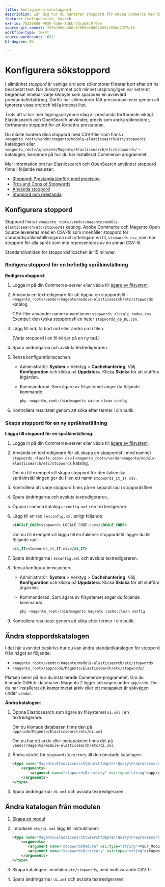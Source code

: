 ```yaml
---
title: Konfigurera sökstoppord
description: Lär dig hur du hanterar stoppord för Adobe Commerce med CSV-filer.
feature: Configuration, Search
exl-id: 75320868-9939-4a6e-8dbb-73ca68c9f0ee
source-git-commit: 789b7d9dc400b1f669de0067a59e2036c2977a19
workflow-type: tm+mt
source-wordcount: '652'
ht-degree: 0%

---
```


# Konfigurera sökstoppord

I allmänhet _stoppord_ är vanliga ord som sökmotorer filtrerar bort efter att ha bearbetat text. När diskutrymmet och minnet ursprungligen var extremt begränsat innebar varje kilobyte som sparades en avsevärd prestandaförbättring. Därför har sökmotorer fått prestandavinster genom att ignorera vissa ord och hålla indexet litet.

Trots att vi har mer lagringsutrymme idag är prestanda fortfarande viktigt. Elasticsearch och OpenSearch använder, precis som andra sökmotorer, fortfarande stoppord för att förbättra prestandan.

Du måste hantera dina stoppord med CSV-filer som finns i `<magento_root>/vendor/magento/module-elasticsearch/etc/stopwords` katalogen eller `<magento_root>/app/code/Magento/Elasticsearch/etc/stopwords/` -katalogen, beroende på hur du har installerat Commerce-programmet.

Mer information om hur Elasticsearch och OpenSearch använder stoppord finns i följande resurser:

- [Stoppord: Prestanda jämfört med precision](https://www.elastic.co/guide/en/elasticsearch/guide/current/stopwords.html)
- [Pros and Cons of Stopwords](https://www.elastic.co/guide/en/elasticsearch/guide/current/pros-cons-stopwords.html)
- [Använda stoppord](https://www.elastic.co/guide/en/elasticsearch/guide/current/using-stopwords.html)
- [Stoppord och prestanda](https://www.elastic.co/guide/en/elasticsearch/guide/current/stopwords-performance.html)

## Konfigurera stoppord

Stoppord finns i `<magento_root>/vendor/magento/module-elasticsearch/etc/stopwords` katalog. Adobe Commerce och Magento Open Source levereras med en CSV-fil som innehåller stoppord för standardspråkinställningarna och ytterligare en fil, `stopwords.csv`, som har stoppord för alla språk som inte representeras av en annan CSV-fil.

Standardlivstiden för stoppordsfilcachen är 15 minuter.

### Redigera stoppord för en befintlig språkinställning

**Redigera stoppord**:

1. Logga in på din Commerce-server eller växla till [ägare av filsystem](../../installation/prerequisites/file-system/overview.md).
1. Använda en textredigerare för att öppna en stoppordsfil i `<magento_root>/vendor/magento/module-elasticsearch/etc/stopwords` katalog.

   CSV-filer använder namnkonventionen `stopwords_<locale_code>.csv`. Exempel: den tyska stoppordsfilen heter `stopwords_de_DE.csv`.

1. Lägg till ord, ta bort ord eller ändra ord i filen.

   (Varje stoppord i en fil börjar på en ny rad.)

1. Spara ändringarna och avsluta textredigeraren.
1. Rensa konfigurationscachen.

   - Administratör: **System** > Verktyg > **Cachehantering**. Välj **Konfiguration** och klicka på **Uppdatera**. Klicka **Skicka** för att slutföra åtgärden.

   - Kommandorad: Som ägare av filsystemet anger du följande kommando:

      ```bash
      php <magento_root>/bin/magento cache:clean config
      ```

1. Kontrollera resultatet genom att söka efter termer i din butik.

### Skapa stoppord för en ny språkinställning

**Lägga till stoppord för en språkinställning**:

1. Logga in på din Commerce-server eller växla till [ägare av filsystem](../../installation/prerequisites/file-system/overview.md).

1. Använda en textredigerare för att skapa en stoppordsfil med namnet `stopwords_<locale_code>.csv` i `<magento_root>/vendor/magento/module-elasticsearch/etc/stopwords` katalog.

   Om du till exempel vill skapa stoppord för den italienska språkinställningen ger du filen ett namn `stopwords_it_IT.csv`.

1. Kontrollera att varje stoppord finns på en separat rad i stoppordsfilen.
1. Spara ändringarna och avsluta textredigeraren.
1. Öppna i samma katalog `esconfig.xml` i en textredigerare.
1. Lägg till en rad i `esconfig.xml` enligt följande:

   ```xml
   <LOCALE_CODE>stopwords_LOCALE_CODE.csv</LOCALE_CODE>
   ```

   Om du till exempel vill lägga till en italiensk stoppordsfil lägger du till följande rad:

   ```xml
   <it_IT>stopwords_it_IT.csv</it_IT>
   ```

1. Spara ändringarna i `esconfig.xml` och avsluta textredigeraren.
1. Rensa konfigurationscachen.

   - Administratör: **System** > Verktyg > **Cachehantering**. Välj **Konfiguration** och klicka på **Uppdatera**. Klicka **Skicka** för att slutföra åtgärden.

   - Kommandorad: Som ägare av filsystemet anger du följande kommando:

      ```bash
      php <magento_root>/bin/magento magento cache:clean config
      ```

1. Kontrollera resultatet genom att söka efter termer i din butik.

## Ändra stoppordskatalogen

I det här avsnittet beskrivs hur du kan ändra standardkatalogen för stoppord från något av följande:

- `<magento_root>/vendor/magento/module-elasticsearch/etc/stopwords`
- `<magento_root>/app/code/Magento/Elasticsearch/etc/stopwords/`

Platsen beror på hur du installerade Commerce-programmet. Om du klonade GitHub-databasen Magento 2 ligger sökvägen under `app/code`. Om du har installerat ett komprimerat arkiv eller ett metapaket är sökvägen under `vendor`.

**Ändra katalogen**:

1. Öppna Elasticsearch som ägare av filsystemet `di.xml` i en textredigerare.

   Om du klonade databasen finns den på `app/code/Magento/Elasticsearch/etc/di.xml`

   Om du har ett arkiv eller metapaketet finns det på `vendor/magento/module-elasticsearch/etc/di.xml`

1. Ändra värdet för `stopwordsDirectory` till den önskade katalogen:

   ```xml
   <type name="Magento\Elasticsearch\SearchAdapter\Query\Preprocessor\Stopwords">
       <arguments>
           <argument name="stopwordsDirectory" xsi:type="string">app/code/Magento/Elasticsearch/etc/stopwords</argument>
       </arguments>
   </type>
   ```

1. Spara ändringarna i `di.xml` och avsluta textredigeraren.

## Ändra katalogen från modulen

1. [Skapa en modul](https://developer.adobe.com/commerce/php/development/build/component-file-structure/)
1. I modulen `etc/di.xml` lägg till instruktioner:

   ```xml
   <type name="Magento\Elasticsearch\SearchAdapter\Query\Preprocessor\Stopwords">
       <arguments>
          <argument name="stopwordsModule" xsi:type="string">Your_Module</argument>
          <argument name="stopwordsDirectory" xsi:type="string">stopwords</argument>
       </arguments>
   </type>
   ```

1. Skapa katalogen i modulen `etc/stopwords`, med motsvarande CSV-fil.

1. Spara ändringarna i `di.xml` och avsluta textredigeraren.
